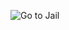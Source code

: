 ![Go to Jail](https://external-content.duckduckgo.com/iu/?u=https%3A%2F%2Fpics.me.me%2Fthumb_i-killed-a-man-reworked-old-meme-dude-wtf-i-67037726.png 'In Jail')
